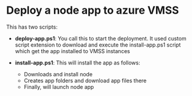 # Deploy a node app to azure VMSS

This has two scripts:
- **deploy-app.ps1**: You call this to start the deployment. It used custom script extension to download and execute the install-app.ps1 script which get the app installed to VMSS instances

- **install-app.ps1**: This will install the app as follows:
  - Downloads and install node
  - Creates app folders and download app files there
  - Finally, will launch node app
